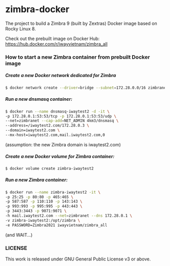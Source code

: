# zimbra-docker
The project to build a Zimbra 9 (built by Zextras) Docker image based on Rocky Linux 8.

Check out the prebuilt image on Docker Hub: https://hub.docker.com/r/iwayvietnam/zimbra_all

### How to start a new Zimbra container from prebuilt Docker image
##### Create a new Docker network dedicated for Zimbra
```bash
$ docker network create --driver=bridge --subnet=172.28.0.0/16 zimbranet
```
##### Run a new dnsmasq container:
```bash
$ docker run --name dnsmasq-iwaytest2 -d -it \
-p 172.28.0.1:53:53/tcp -p 172.28.0.1:53:53/udp \
--net=zimbranet --cap-add=NET_ADMIN 4km3/dnsmasq \
--address=/iwaytest2.com/172.28.0.3 \
--domain=iwaytest2.com \
--mx-host=iwaytest2.com,mail.iwaytest2.com,0
```
(assumption: the new Zimbra domain is iwaytest2.com)
##### Create a new Docker volume for Zimbra container:
```bash
$ docker volume create zimbra-iwaytest2
```
##### Run a new Zimbra container:
```bash
$ docker run --name zimbra-iwaytest2 -it \
-p 25:25 -p 80:80 -p 465:465 \
-p 587:587 -p 110:110 -p 143:143 \
-p 993:993 -p 995:995 -p 443:443 \
-p 3443:3443 -p 9071:9071 \
-h mail.iwaytest2.com --net=zimbranet --dns 172.28.0.1 \
-v zimbra-iwaytest2:/opt/zimbra \
-e PASSWORD=Zimbra2021 iwayvietnam/zimbra_all
```
(and WAIT...)

### LICENSE
This work is released under GNU General Public License v3 or above.
